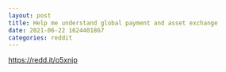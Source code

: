 ```yaml
--- 
layout: post 
title: Help me understand global payment and asset exchange 
date: 2021-06-22 1624401867 
categories: reddit 
--- 
```

https://redd.it/o5xnjp